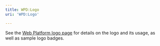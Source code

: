 ```yaml
---
title: WPD:Logo
uri: 'WPD:Logo'

---
```

See the [Web Platform logo page](https://www.webplatform.org/logo/) for details on the logo and its usage, as well as sample logo badges.
